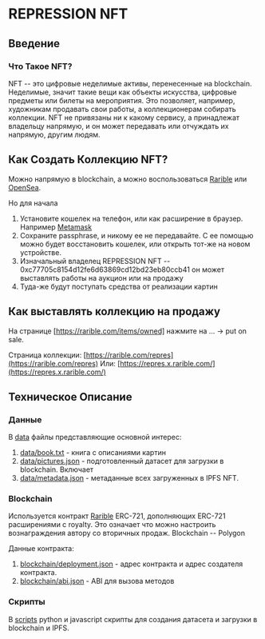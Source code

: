 # REPRESSION NFT

## Введение

### Что Такое NFT?

NFT -- это цифровые неделимые активы, перенесенные на blockchain. Неделимые, значит такие вещи как объекты искусства, цифровые предметы или билеты на мероприятия. Это позволяет, например, художникам продавать свои работы, а коллекционерам собирать коллекции. NFT не привязаны ни к какому сервису, а принадлежат владельцу напрямую, и он может передавать или отчуждать их напрямую, другим людям.

## Как Создать Коллекцию NFT?

Можно напрямую в blockchain, а можно воспользоваться [Rarible](rarible.org) или [OpenSea](https://opensea.io/). 

Но для начала

1. Установите кошелек на телефон, или как расширение в браузер. Например [Metamask](https://metamask.io/)
2. Сохраните passphrase, и никому ее не передавайте. С ее помощью можно будет восстановить кошелек, или открыть тот-же на новом устройстве.
3. Изначальный владелец REPRESSION NFT -- 0xc77705c8154d12fe6d63869cd12bd23eb80ccb41 он может выставлять работы на аукцион или на продажу
4. Туда-же будут поступать средства от реализации картин

## Как выставлять коллекцию на продажу

На странице [https://rarible.com/items/owned] нажмите на ... -> put on sale.

Страница коллекции: [https://rarible.com/repres](https://rarible.com/repres)
Или: [https://repres.x.rarible.com/](https://repres.x.rarible.com/)

## Техническое Описание

### Данные

В [data](/data/) файлы представляющие основной интерес:

1. [data/book.txt](book.txt) - книга с описаниями картин
2. [data/pictures.json](pictures.json) - подготовленный датасет для загрузки в blockchain. Включает 
2. [data/metadata.json](metadata.json) - метаданные всех загруженных в IPFS NFT.

### Blockchain

Используется контракт [Rarible](https://docs.rarible.org/reference/contract-addresses/) ERC-721, дополняющих ERC-721 расширениями с royalty. Это означает что можно настроить вознаграждения автору со вторичных продаж. Blockchain -- Polygon

Данные контракта:

1. [blockchain/deployment.json](deployment.json) - адрес контракта и адрес создателя контракта.
1. [blockchain/abi.json](abi.json) - ABI для вызова методов

### Скрипты

В [scripts](/scripts/) python и javascript скрипты для создания датасета и загрузки в blockchain и IPFS.
